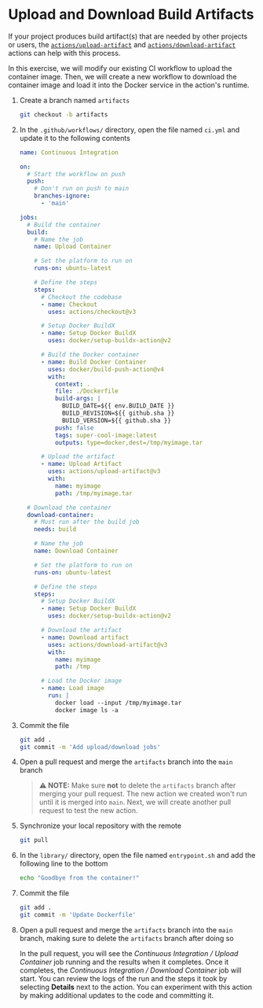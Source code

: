 # Upload and Download Build Artifacts

If your project produces build artifact(s) that are needed by other projects or
users, the
[`actions/upload-artifact`](https://github.com/actions/upload-artifact) and
[`actions/download-artifact`](https://github.com/actions/download-artifact)
actions can help with this process.

In this exercise, we will modify our existing CI workflow to upload the
container image. Then, we will create a new workflow to download the container
image and load it into the Docker service in the action's runtime.

1. Create a branch named `artifacts`

   ```bash
   git checkout -b artifacts
   ```

1. In the `.github/workflows/` directory, open the file named `ci.yml` and
   update it to the following contents

   ```yaml
   name: Continuous Integration

   on:
     # Start the workflow on push
     push:
       # Don't run on push to main
       branches-ignore:
         - 'main'

   jobs:
     # Build the container
     build:
       # Name the job
       name: Upload Container

       # Set the platform to run on
       runs-on: ubuntu-latest

       # Define the steps
       steps:
         # Checkout the codebase
         - name: Checkout
           uses: actions/checkout@v3

         # Setup Docker BuildX
         - name: Setup Docker BuildX
           uses: docker/setup-buildx-action@v2

         # Build the Docker container
         - name: Build Docker Container
           uses: docker/build-push-action@v4
           with:
             context: .
             file: ./Dockerfile
             build-args: |
               BUILD_DATE=${{ env.BUILD_DATE }}
               BUILD_REVISION=${{ github.sha }}
               BUILD_VERSION=${{ github.sha }}
             push: false
             tags: super-cool-image:latest
             outputs: type=docker,dest=/tmp/myimage.tar

         # Upload the artifact
         - name: Upload Artifact
           uses: actions/upload-artifact@v3
           with:
             name: myimage
             path: /tmp/myimage.tar

     # Download the container
     download-container:
       # Must run after the build job
       needs: build

       # Name the job
       name: Download Container

       # Set the platform to run on
       runs-on: ubuntu-latest

       # Define the steps
       steps:
         # Setup Docker BuildX
         - name: Setup Docker BuildX
           uses: docker/setup-buildx-action@v2

         # Download the artifact
         - name: Download artifact
           uses: actions/download-artifact@v3
           with:
             name: myimage
             path: /tmp

         # Load the Docker image
         - name: Load image
           run: |
             docker load --input /tmp/myimage.tar
             docker image ls -a
   ```

1. Commit the file

   ```bash
   git add .
   git commit -m 'Add upload/download jobs'
   ```

1. Open a pull request and merge the `artifacts` branch into the `main` branch

   > **:warning: NOTE:** Make sure **not** to delete the `artifacts` branch
   > after merging your pull request. The new action we created won't run until
   > it is merged into `main`. Next, we will create another pull request to test
   > the new action.

1. Synchronize your local repository with the remote

   ```bash
   git pull
   ```

1. In the `library/` directory, open the file named `entrypoint.sh` and add the
   following line to the bottom

   ```bash
   echo "Goodbye from the container!"
   ```

1. Commit the file

   ```bash
   git add .
   git commit -m 'Update Dockerfile'
   ```

1. Open a pull request and merge the `artifacts` branch into the `main` branch,
   making sure to delete the `artifacts` branch after doing so

   In the pull request, you will see the _Continuous Integration / Upload
   Container_ job running and the results when it completes. Once it completes,
   the _Continuous Integration / Download Container_ job will start. You can
   review the logs of the run and the steps it took by selecting **Details**
   next to the action. You can experiment with this action by making additional
   updates to the code and committing it.
